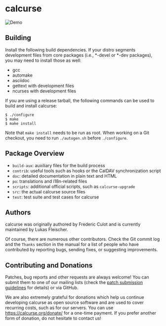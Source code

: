 calcurse
========

![Demo](https://calcurse.org/images/demo.gif)

Building
--------

Install the following build dependencies. If your distro segments development
files from core packages (i.e., \*-devel or \*-dev packages), you may need to
install those as well:

* gcc
* automake
* asciidoc
* gettext with development files
* ncurses with development files

If you are using a release tarball, the following commands can be used to build
and install calcurse:

    $ ./configure
    $ make
    $ make install

Note that `make install` needs to be run as root. When working on a Git
checkout, you need to run `./autogen.sh` before `./configure`.

Package Overview
----------------

* `build-aux`: auxiliary files for the build process
* `contrib`: useful tools such as hooks or the CalDAV synchronization script
* `doc`: detailed documentation in plain text and HTML
* `po`: translations and i18n-related files
* `scripts`: additional official scripts, such as `calcurse-upgrade`
* `src`: the actual calcurse source files
* `test`: test suite and test cases for calcurse

Authors
-------

calcurse was originally authored by Frederic Culot and is currently maintained
by Lukas Fleischer.

Of course, there are numerous other contributors. Check the Git commit log and
the `Thanks` section in the manual for a list of people who have contributed by
reporting bugs, sending fixes, or suggesting improvements.

Contributing and Donations
--------------------------

Patches, bug reports and other requests are always welcome! You can submit them
to one of our mailing lists (check the [patch submission
guidelines](doc/submitting-patches.txt) for details) or via GitHub.

We are also extremely grateful for donations which help us continue developing
calcurse as open source software and are used to cover recurring costs, such as
for our servers. You can use https://calcurse.org/donate/ for a one-time
payment. If you prefer another form of donation, do not hesitate to contact us!
